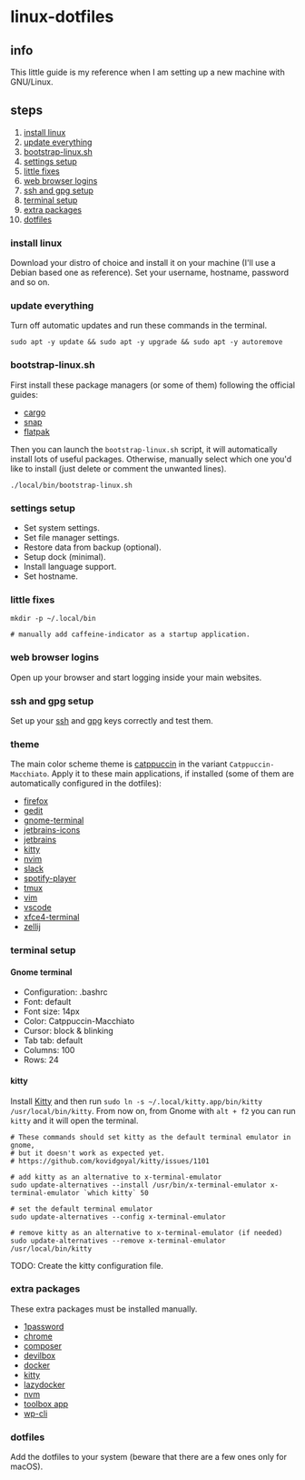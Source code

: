 # linux-dotfiles

## info

This little guide is my reference when I am setting up a new machine with GNU/Linux.

## steps

1. [install linux](#install-linux)
2. [update everything](#update-everything)
3. [bootstrap-linux.sh](#bootstrap-linuxsh)
4. [settings setup](#settings-setup)
5. [little fixes](#little-fixes)
6. [web browser logins](#web-browser-logins)
7. [ssh and gpg setup](#ssh-and-gpg-setup)
8. [terminal setup](#terminal-setup)
9. [extra packages](#extra-packages)
10. [dotfiles](#dotfiles)

### install linux

Download your distro of choice and install it on your machine (I'll use a Debian based one as reference). Set your username, hostname, password and so on.

### update everything

Turn off automatic updates and run these commands in the terminal.

```shell
sudo apt -y update && sudo apt -y upgrade && sudo apt -y autoremove
```

### bootstrap-linux.sh

First install these package managers (or some of them) following the official guides:

- [cargo](https://www.rust-lang.org/tools/install)
- [snap](https://snapcraft.io/docs/installing-snap-on-ubuntu)
- [flatpak](https://flatpak.org/setup/Ubuntu)

Then you can launch the `bootstrap-linux.sh` script, it will automatically install lots of useful packages.
Otherwise, manually select which one you'd like to install (just delete or comment the unwanted lines).

```shell
./local/bin/bootstrap-linux.sh
```

### settings setup

- Set system settings.
- Set file manager settings.
- Restore data from backup (optional).
- Setup dock (minimal).
- Install language support.
- Set hostname.

### little fixes

```shell
mkdir -p ~/.local/bin

# manually add caffeine-indicator as a startup application.
```

### web browser logins

Open up your browser and start logging inside your main websites.

### ssh and gpg setup

Set up your [ssh](https://gist.github.com/ailequal/b74811385f4047b34ad590d138c9ffcf) and [gpg](https://gist.github.com/ailequal/fc9b12cb35f119dcdc1a2f4406bf8b54) keys correctly and test them.

### theme

The main color scheme theme is [catppuccin](https://github.com/catppuccin) in the variant `Catppuccin-Macchiato`. Apply it to these main applications, if installed (some of them are automatically configured in the dotfiles):

- [firefox](https://github.com/catppuccin/firefox)
- [gedit](https://github.com/catppuccin/gedit)
- [gnome-terminal](https://github.com/catppuccin/gnome-terminal)
- [jetbrains-icons](https://github.com/catppuccin/jetbrains-icons)
- [jetbrains](https://github.com/catppuccin/jetbrains)
- [kitty](https://github.com/catppuccin/kitty)
- [nvim](https://github.com/catppuccin/nvim)
- [slack](https://github.com/catppuccin/slack)
- [spotify-player](https://github.com/catppuccin/spotify-player)
- [tmux](https://github.com/catppuccin/tmux)
- [vim](https://github.com/catppuccin/vim)
- [vscode](https://github.com/catppuccin/vscode)
- [xfce4-terminal](https://github.com/catppuccin/xfce4-terminal)
- [zellij](https://github.com/catppuccin/zellij)

### terminal setup

#### Gnome terminal

- Configuration: .bashrc
- Font: default
- Font size: 14px
- Color: Catppuccin-Macchiato
- Cursor: block & blinking
- Tab tab: default
- Columns: 100
- Rows: 24

#### kitty

Install [Kitty](https://sw.kovidgoyal.net/kitty/binary/#install-kitty) and then run
`sudo ln -s ~/.local/kitty.app/bin/kitty /usr/local/bin/kitty`. From now on, from Gnome with `alt + f2` you can run `kitty` and it will open the terminal.

```shell
# These commands should set kitty as the default terminal emulator in gnome,
# but it doesn't work as expected yet.
# https://github.com/kovidgoyal/kitty/issues/1101

# add kitty as an alternative to x-terminal-emulator
sudo update-alternatives --install /usr/bin/x-terminal-emulator x-terminal-emulator `which kitty` 50

# set the default terminal emulator
sudo update-alternatives --config x-terminal-emulator

# remove kitty as an alternative to x-terminal-emulator (if needed)
sudo update-alternatives --remove x-terminal-emulator /usr/local/bin/kitty
```

TODO: Create the kitty configuration file.

### extra packages

These extra packages must be installed manually.

- [1password](https://1password.com)
- [chrome](https://www.google.com/chrome)
- [composer](https://getcomposer.org)
- [devilbox](https://github.com/cytopia/devilbox)
- [docker](https://docs.docker.com/engine/install/ubuntu)
- [kitty](https://sw.kovidgoyal.net/kitty)
- [lazydocker](https://github.com/jesseduffield/lazydocker)
- [nvm](https://github.com/nvm-sh/nvm)
- [toolbox app](https://www.jetbrains.com/toolbox-app)
- [wp-cli](https://github.com/wp-cli/wp-cli)

### dotfiles

Add the dotfiles to your system (beware that there are a few ones only for macOS).
